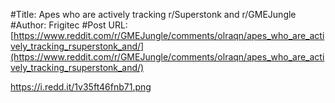 #Title: Apes who are actively tracking r/Superstonk and r/GMEJungle
#Author: Frigitec
#Post URL: [https://www.reddit.com/r/GMEJungle/comments/olraqn/apes_who_are_actively_tracking_rsuperstonk_and/](https://www.reddit.com/r/GMEJungle/comments/olraqn/apes_who_are_actively_tracking_rsuperstonk_and/)


https://i.redd.it/1v35ft46fnb71.png
